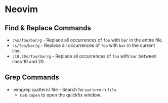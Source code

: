 # Neovim

## Find & Replace Commands

- `:%s/foo/bar/g` - Replace all occurrences of `foo` with `bar` in the entire file.
- `:s/foo/bar/g` - Replace all occurrences of `foo` with `bar` in the current line.
- `:10,20s/foo/bar/g` - Replace all occurrences of `foo` with `bar` between lines 10 and 20.

## Grep Commands

- :vimgrep /pattern/ file - Search for `pattern` in `file`.
    - use `copen` to open the quickfix window.

